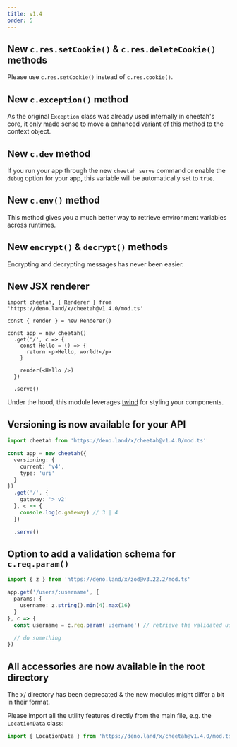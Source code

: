 ```yaml
---
title: v1.4
order: 5
---
```


## New `c.res.setCookie()` & `c.res.deleteCookie()` methods

Please use `c.res.setCookie()` instead of `c.res.cookie()`.

## New `c.exception()` method

As the original `Exception` class was already used internally in cheetah's core, it only made sense to move a enhanced variant of this method to the context object.

## New `c.dev` method

If you run your app through the new `cheetah serve` command or enable the `debug` option for your app, this variable will be automatically set to `true`.

## New `c.env()` method

This method gives you a much better way to retrieve environment variables across runtimes.

## New `encrypt()` & `decrypt()` methods

Encrypting and decrypting messages has never been easier.

## New JSX renderer

```tsx
import cheetah, { Renderer } from 'https://deno.land/x/cheetah@v1.4.0/mod.ts'

const { render } = new Renderer()

const app = new cheetah()
  .get('/', c => {
    const Hello = () => {
      return <p>Hello, world!</p>
    }

    render(<Hello />)
  })

  .serve()
```

Under the hood, this module leverages [twind](https://twind.dev) for styling your components.

## Versioning is now available for your API

```ts
import cheetah from 'https://deno.land/x/cheetah@v1.4.0/mod.ts'

const app = new cheetah({
  versioning: {
    current: 'v4',
    type: 'uri'
  }
})
  .get('/', {
    gateway: '> v2'
  }, c => {
    console.log(c.gateway) // 3 | 4
  })

  .serve()
```

## Option to add a validation schema for `c.req.param()`

```ts
import { z } from 'https://deno.land/x/zod@v3.22.2/mod.ts'

app.get('/users/:username', {
  params: {
    username: z.string().min(4).max(16)
  }
}, c => {
  const username = c.req.param('username') // retrieve the validated username

  // do something
})
```

## All accessories are now available in the root directory

The x/ directory has been deprecated & the new modules might differ a bit in their format.

Please import all the utility features directly from the main file, e.g. the `LocationData` class:

```ts
import { LocationData } from 'https://deno.land/x/cheetah@v1.4.0/mod.ts'
```
